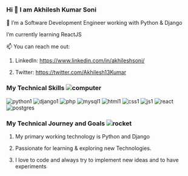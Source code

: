 ### Hi 👋 I am Akhilesh Kumar Soni

🔭 I’m a Software Development Engineer working with Python & Django

I’m currently learning ReactJS

📫 You can reach me out: 


1. LinkedIn: https://www.linkedin.com/in/akhileshsoni/

2. Twitter: https://twitter.com/Akhilesh13Kumar




### My Technical Skills ![computer](https://user-images.githubusercontent.com/61263785/119502104-31e11000-bd87-11eb-810a-e82b5794d57e.jpg) 


![python1](https://user-images.githubusercontent.com/61263785/119500975-04e02d80-bd86-11eb-914b-9c890aa4e284.jpg)
![django1](https://user-images.githubusercontent.com/61263785/119499078-f8f36c00-bd83-11eb-8c6f-53a799d6cf3f.jpg)
![php](https://user-images.githubusercontent.com/61263785/120900461-90916e00-c652-11eb-816a-7534a1f9c5db.jpg)
![mysql1](https://user-images.githubusercontent.com/61263785/119499105-ff81e380-bd83-11eb-9de0-97f06e654fcf.jpg)
![html1](https://user-images.githubusercontent.com/61263785/119499137-07418800-bd84-11eb-9d98-7bcc109b8294.jpg)
![css1](https://user-images.githubusercontent.com/61263785/119499157-0c9ed280-bd84-11eb-80b8-b339fa5d5393.jpg)
![js1](https://user-images.githubusercontent.com/61263785/119499176-13c5e080-bd84-11eb-92db-69d0d802bbed.jpg)
![react](https://user-images.githubusercontent.com/61263785/120900567-04cc1180-c653-11eb-892c-22d8ced05a5f.png)
![postgres](https://user-images.githubusercontent.com/61263785/119499202-1aecee80-bd84-11eb-8205-9d35d9d478f8.jpg)






### My Technical Journey and Goals ![rocket](https://user-images.githubusercontent.com/61263785/119502648-c77c9f80-bd87-11eb-9460-e4cc43afd63b.png)



1. My primary working technology is Python and Django

2. Passionate for learning & exploring new Technologies.

3. I love to code and always try to implement new ideas and to have experiments

<!--
**AkhilWorld143/AkhilWorld143** is a ✨ _special_ ✨ repository because its `README.md` (this file) appears on your GitHub profile.

Here are some ideas to get you started:

- 🔭 I’m currently working on ...
- 🌱 I’m currently learning ...
- 👯 I’m looking to collaborate on ...
- 🤔 I’m looking for help with ...
- 💬 Ask me about ...
- 📫 How to reach me: ...
- 😄 Pronouns: ...
- ⚡ Fun fact: ...
-->
